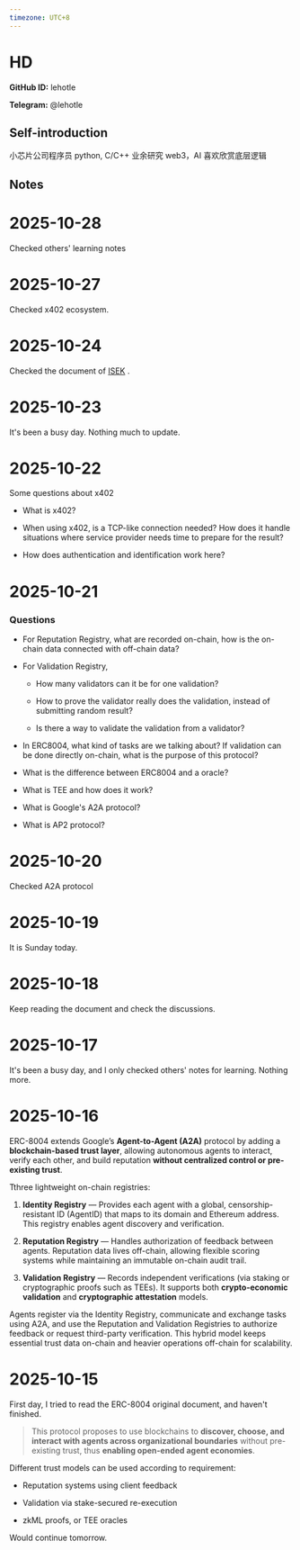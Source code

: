 ```yaml
---
timezone: UTC+8
---
```


# HD

**GitHub ID:** lehotle

**Telegram:** @lehotle

## Self-introduction

小芯片公司程序员
python, C/C++
业余研究 web3，AI
喜欢欣赏底层逻辑

## Notes
<!-- Content_START -->
# 2025-10-28
<!-- DAILY_CHECKIN_2025-10-28_START -->
Checked others' learning notes
<!-- DAILY_CHECKIN_2025-10-28_END -->

# 2025-10-27
<!-- DAILY_CHECKIN_2025-10-27_START -->

Checked x402 ecosystem.
<!-- DAILY_CHECKIN_2025-10-27_END -->

# 2025-10-24
<!-- DAILY_CHECKIN_2025-10-24_START -->


Checked the document of [ISEK](https://github.com/isekOS/ISEK) .
<!-- DAILY_CHECKIN_2025-10-24_END -->

# 2025-10-23
<!-- DAILY_CHECKIN_2025-10-23_START -->



It's been a busy day. Nothing much to update.
<!-- DAILY_CHECKIN_2025-10-23_END -->

# 2025-10-22
<!-- DAILY_CHECKIN_2025-10-22_START -->




Some questions about x402

-   What is x402?
    
-   When using x402, is a TCP-like connection needed? How does it handle situations where service provider needs time to prepare for the result?
    
-   How does authentication and identification work here?
<!-- DAILY_CHECKIN_2025-10-22_END -->

# 2025-10-21
<!-- DAILY_CHECKIN_2025-10-21_START -->





### Questions

-   For Reputation Registry, what are recorded on-chain, how is the on-chain data connected with off-chain data?
    
-   For Validation Registry,
    
    -   How many validators can it be for one validation?
        
    -   How to prove the validator really does the validation, instead of submitting random result?
        
    -   Is there a way to validate the validation from a validator?
        
-   In ERC8004, what kind of tasks are we talking about? If validation can be done directly on-chain, what is the purpose of this protocol?
    
-   What is the difference between ERC8004 and a oracle?
    
-   What is TEE and how does it work?
    
-   What is Google's A2A protocol?
    
-   What is AP2 protocol?
<!-- DAILY_CHECKIN_2025-10-21_END -->

# 2025-10-20
<!-- DAILY_CHECKIN_2025-10-20_START -->






Checked A2A protocol
<!-- DAILY_CHECKIN_2025-10-20_END -->

# 2025-10-19
<!-- DAILY_CHECKIN_2025-10-19_START -->







It is Sunday today.
<!-- DAILY_CHECKIN_2025-10-19_END -->

# 2025-10-18
<!-- DAILY_CHECKIN_2025-10-18_START -->








Keep reading the document and check the discussions.
<!-- DAILY_CHECKIN_2025-10-18_END -->

# 2025-10-17
<!-- DAILY_CHECKIN_2025-10-17_START -->









It's been a busy day, and I only checked others' notes for learning. Nothing more.
<!-- DAILY_CHECKIN_2025-10-17_END -->

# 2025-10-16
<!-- DAILY_CHECKIN_2025-10-16_START -->










ERC-8004 extends Google’s **Agent-to-Agent (A2A)** protocol by adding a **blockchain-based trust layer**, allowing autonomous agents to interact, verify each other, and build reputation **without centralized control or pre-existing trust**.

Tthree lightweight on-chain registries:

1.  **Identity Registry** — Provides each agent with a global, censorship-resistant ID (AgentID) that maps to its domain and Ethereum address. This registry enables agent discovery and verification.
    
2.  **Reputation Registry** — Handles authorization of feedback between agents. Reputation data lives off-chain, allowing flexible scoring systems while maintaining an immutable on-chain audit trail.
    
3.  **Validation Registry** — Records independent verifications (via staking or cryptographic proofs such as TEEs). It supports both **crypto-economic validation** and **cryptographic attestation** models.
    

Agents register via the Identity Registry, communicate and exchange tasks using A2A, and use the Reputation and Validation Registries to authorize feedback or request third-party verification. This hybrid model keeps essential trust data on-chain and heavier operations off-chain for scalability.
<!-- DAILY_CHECKIN_2025-10-16_END -->

# 2025-10-15
<!-- DAILY_CHECKIN_2025-10-15_START -->











First day, I tried to read the ERC-8004 original document, and haven't finished.

> This protocol proposes to use blockchains to **discover, choose, and interact with agents across organizational boundaries** without pre-existing trust, thus **enabling open-ended agent economies**.

Different trust models can be used according to requirement:

-   Reputation systems using client feedback
    
-   Validation via stake-secured re-execution
    
-   zkML proofs, or TEE oracles
    

Would continue tomorrow.
<!-- DAILY_CHECKIN_2025-10-15_END -->
<!-- Content_END -->
